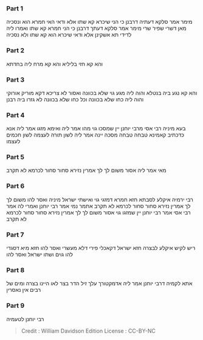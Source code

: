 
### Part 1
מימר אמר סלקא דעתיה דרבנן כי הני שיכרא קא שתו אלא ודאי האי חמרא הוא ונסכיה מאן דשרי שפיר שרי מימר אמר סלקא דעתך דרבנן כי הני חמרא קא שתו ואמרו ליה לדידי תא אשקינן אלא ודאי שיכרא הוא קא שתו ולא נסכיה

### Part 2
והא קא חזי בליליא והא קא מרח ליה בחדתא

### Part 3
והא קא נגע ביה בנטלא והוה ליה מגע גוי שלא בכוונה ואסור לא צריכא דקא מוריק אורוקי והוה ליה כחו שלא בכוונה וכל כחו שלא בכוונה לא גזרו ביה רבנן

### Part 4
בעא מיניה רבי אסי מרבי יוחנן יין שמסכו גוי מהו אמר ליה ואימא מזגו אמר ליה אנא כדכתיב קאמינא טבחה טבחה מסכה יינה אמר ליה לשון תורה לעצמה לשון חכמים לעצמו

### Part 5
מאי אמר ליה אסור משום לך לך אמרין נזירא סחור סחור לכרמא לא תקרב

### Part 6
רבי ירמיה איקלע לסבתא חזא חמרא דמזגי גוי ואישתי ישראל מיניה ואסר להו משום לך לך אמרין נזירא סחור סחור לכרמא לא תקרב אתמר נמי אמר רבי יוחנן ואמרי לה אמר רבי אסי אמר רבי יוחנן יין שמזגו גוי אסור משום לך לך אמרין נזירא סחור סחור לכרמא לא תקרב

### Part 7
ריש לקיש איקלע לבצרה חזא ישראל דקאכלי פירי דלא מעשרי ואסר להו חזא מיא דסגדי להו גוים ושתו ישראל ואסר להו

### Part 8
אתא לקמיה דרבי יוחנן אמר ליה אדמקטורך עלך זיל הדר בצר לאו היינו בצרה ומים של רבים אין נאסרין

### Part 9
רבי יוחנן לטעמיה

>Credit : William Davidson Edition
>License : CC-BY-NC